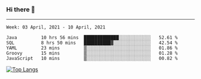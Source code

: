 ### Hi there 👋
---
<!--START_SECTION:waka-->
```text
Week: 03 April, 2021 - 10 April, 2021

Java         10 hrs 56 mins  █████████████░░░░░░░░░░░░   52.61 % 
SQL          8 hrs 50 mins   ██████████▓░░░░░░░░░░░░░░   42.54 % 
YAML         23 mins         ▒░░░░░░░░░░░░░░░░░░░░░░░░   01.86 % 
Groovy       15 mins         ▒░░░░░░░░░░░░░░░░░░░░░░░░   01.28 % 
JavaScript   10 mins         ▒░░░░░░░░░░░░░░░░░░░░░░░░   00.82 % 
```
<!--END_SECTION:waka-->

[![Top Langs](https://github-readme-stats.vercel.app/api/top-langs/?username=HyunAh-iia&layout=compact)](https://github.com/anuraghazra/github-readme-stats)
<!--
**HyunAh-iia/HyunAh-iia** is a ✨ _special_ ✨ repository because its `README.md` (this file) appears on your GitHub profile.

Here are some ideas to get you started:

- 🔭 I’m currently working on ...
- 🌱 I’m currently learning ...
- 👯 I’m looking to collaborate on ...
- 🤔 I’m looking for help with ...
- 💬 Ask me about ...
- 📫 How to reach me: ...
- 😄 Pronouns: ...
- ⚡ Fun fact: ...
-->

